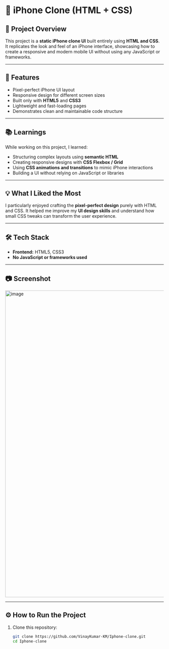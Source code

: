 # 📱 iPhone Clone (HTML + CSS)

## 📌 Project Overview  
This project is a **static iPhone clone UI** built entirely using **HTML and CSS**.  
It replicates the look and feel of an iPhone interface, showcasing how to create a responsive and modern mobile UI without using any JavaScript or frameworks.  

---

## 🚀 Features  
- Pixel-perfect iPhone UI layout  
- Responsive design for different screen sizes  
- Built only with **HTML5** and **CSS3**  
- Lightweight and fast-loading pages  
- Demonstrates clean and maintainable code structure  

---

## 📚 Learnings  
While working on this project, I learned:  
- Structuring complex layouts using **semantic HTML**  
- Creating responsive designs with **CSS Flexbox / Grid**  
- Using **CSS animations and transitions** to mimic iPhone interactions  
- Building a UI without relying on JavaScript or libraries  

---

## 💡 What I Liked the Most  
I particularly enjoyed crafting the **pixel-perfect design** purely with HTML and CSS. It helped me improve my **UI design skills** and understand how small CSS tweaks can transform the user experience.  

---

## 🛠️ Tech Stack  
- **Frontend:** HTML5, CSS3  
- **No JavaScript or frameworks used**  

---

## 📷 Screenshot
<img width="1910" height="974" alt="image" src="https://github.com/user-attachments/assets/1fca2b81-20bf-49ea-8acf-ee2660255d97" />
 

---

## ⚙️ How to Run the Project  
1. Clone this repository:  
   ```bash
   git clone https://github.com/VinayKumar-KM/Iphone-clone.git
   cd Iphone-clone
